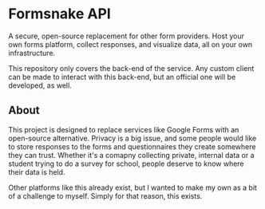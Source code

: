 Formsnake API
==

A secure, open-source replacement for other form providers. Host your own forms platform, collect responses, and visualize data, all on your own infrastructure.

This repository only covers the back-end of the service. Any custom client can be made to interact with this back-end, but an official one will be developed, as well.

About
--

This project is designed to replace services like Google Forms with an open-source alternative. Privacy is a big issue, and some people would like to store responses to the forms and questionnaires they create somewhere they can trust. Whether it's a comapny collecting private, internal data or a student trying to do a survey for school, people deserve to know where their data is held.

Other platforms like this already exist, but I wanted to make my own as a bit of a challenge to myself. Simply for that reason, this exists.